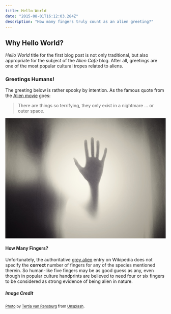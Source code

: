 ```yaml
---
title: Hello World
date: "2015-08-01T16:12:03.284Z"
description: "How many fingers truly count as an alien greeting?"
---
```


## Why Hello World?

*Hello World* title for the first blog post is not only traditional, but also appropriate for the subject of the
*Alien Cafe* blog. After all, greetings are one of the most popular cultural tropes related to aliens.

### Greetings Humans!

The greeting below is rather spooky by intention. As the famous quote from the
[Alien movie](https://en.wikipedia.org/wiki/Alien_(film)) goes:

> There are things so terrifying, they only exist in a nightmare ... or outer space.

![Alien Hello](./hello-world.jpg)

#### How Many Fingers?

Unfortunately, the authoritative [grey alien](https://en.wikipedia.org/wiki/Grey_alien) entry on Wikipedia
does not specify the **correct** number of fingers for any of the species mentioned therein. So human-like
five fingers may be as good guess as any, even though in popular culture handprints are believed to need
four or six fingers to be considered as strong evidence of being alien in nature.

##### Image Credit

<small>[Photo](https://unsplash.com/photos/QYs58HmCz-s) by [Tertia van Rensburg](https://unsplash.com/@tertia) from [Unsplash](https://unsplash.com/).</small>
